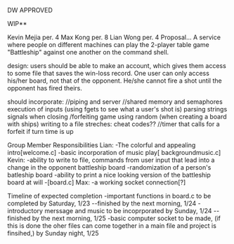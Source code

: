 DW APPROVED

WIP**

Kevin Mejia per. 4
Max Kong per. 8
Lian Wong per. 4
Proposal...
A service where people on different machines can play the 2-player table game "Battleship" 
against one another on the command shell.

design: users should be able to make an account, which gives them access to some file that saves
the win-loss record. One user can only access his/her board, not that of the opponent.
He/she cannot fire a shot until the opponent has fired theirs.

should incorporate:
//piping and server
//shared memory and semaphores
execution of inputs (using fgets to see what a user's shot is)
parsing strings
signals when closing /forfeiting game
using random (when creating a board with ships)
writing to a file
streches: 
cheat codes??
//timer that calls for a forfeit if turn time is up

Group Member Responsibilities
Lian: 
	-The colorful and appealing intro[welcome.c]
	-basic incorporation of music play[ backgroundmusic.c]
Kevin: 
	-ability to write to file, commands from user input that lead into
 a change in the opponent battleship board
	-randomization of a person's batleship board
	-ability to print a nice looking version of the battleship board at will
	-[board.c]
Max:
	-a working socket connection[?]

Timeline of expected completion
-important functions in board.c to be completed by Saturday, 1/23
	--finished by the next morning, 1/24
-introductory merssage and music to be incoprporated by Sunday, 1/24
	--finished by the next morning, 1/25
-basic computer socket to be made, (if this is done the oher files can come together
in a main file and project is finsihed,) by Sunday night, 1/25
